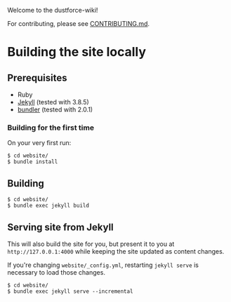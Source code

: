 Welcome to the dustforce-wiki!

For contributing, please see [CONTRIBUTING.md](/CONTRIBUTING.md).

# Building the site locally

## Prerequisites

- Ruby
- [Jekyll](https://jekyllrb.com/) (tested with 3.8.5)
- [bundler](https://bundler.io/) (tested with 2.0.1)

### Building for the first time

On your very first run:
```
$ cd website/
$ bundle install
```

## Building

```
$ cd website/
$ bundle exec jekyll build
```

## Serving site from Jekyll

This will also build the site for you, but present it to you at `http://127.0.0.1:4000` while keeping the site updated as content changes.

If you're changing `website/_config.yml`, restarting `jekyll serve` is necessary to load those changes.

```
$ cd website/
$ bundle exec jekyll serve --incremental
```
